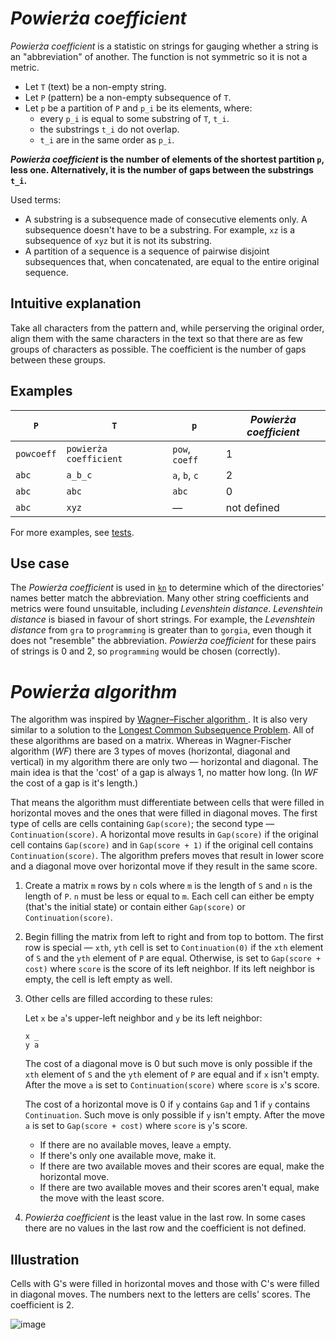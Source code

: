 # *Powierża coefficient*

*Powierża coefficient* is a statistic on strings for gauging whether a string is an "abbreviation" of another. The function is not symmetric so it is not a metric.

* Let `T` (text) be a non-empty string.
* Let `P` (pattern) be a non-empty subsequence of `T`.
* Let `p` be a partition of `P` and `p_i` be its elements, where:
   * every `p_i` is equal to some substring of `T`, `t_i`.
   * the substrings `t_i` do not overlap.
   * `t_i` are in the same order as `p_i`.

***Powierża coefficient* is the number of elements of the shortest partition `p`, less one. Alternatively, it is the number of gaps between the substrings `t_i`.**

Used terms:
* A substring is a subsequence made of consecutive elements only. A subsequence doesn't have to be a substring. For example, `xz` is a subsequence of `xyz` but it is not its substring.
* A partition of a sequence is a sequence of pairwise disjoint subsequences that, when concatenated, are equal to the entire original sequence.


## Intuitive explanation

Take all characters from the pattern and, while perserving the original order, align them with the same characters in the text so that there are as few groups of characters as possible. The coefficient is the number of gaps between these groups.


## Examples

| `P`        | `T`                    | `p`            | *Powierża coefficient* |
|------------|------------------------|----------------|------------------------|
| `powcoeff` | `powierża coefficient` | `pow`, `coeff` | 1                      |
| `abc`      | `a_b_c`                | `a`, `b`, `c`  | 2                      |
| `abc`      | `abc`                  | `abc`          | 0                      |
| `abc`      | `xyz`                  | —              | not defined            |


For more examples, see [tests](https://github.com/micouy/powierza-coefficient/blob/c9d77db4df0b00bdb4983f080e0a0e7bc47a0de0/src/lib.rs#L121-L133).


## Use case

The *Powierża coefficient* is used in [`kn`](https://github.com/micouy/kn) to determine which of the directories' names better match the abbreviation. Many other string coefficients and metrics were found unsuitable, including *Levenshtein distance*. *Levenshtein distance* is biased in favour of short strings. For example, the *Levenshtein distance* from `gra` to `programming` is greater than to `gorgia`, even though it does not "resemble" the abbreviation. *Powierża coefficient* for these pairs of strings is 0 and 2, so `programming` would be chosen (correctly).


# *Powierża algorithm*

The algorithm was inspired by [Wagner–Fischer algorithm
](https://en.wikipedia.org/wiki/Wagner%E2%80%93Fischer_algorithm). It is also very similar to a solution to the [Longest Common Subsequence Problem](https://en.wikipedia.org/wiki/Longest_common_subsequence_problem). All of these algorithms are based on a matrix. Whereas in Wagner-Fischer algorithm (*WF*) there are 3 types of moves (horizontal, diagonal and vertical) in my algorithm there are only two — horizontal and diagonal. The main idea is that the 'cost' of a gap is always 1, no matter how long. (In *WF* the cost of a gap is it's length.)

That means the algorithm must differentiate between cells that were filled in horizontal moves and the ones that were filled in diagonal moves. The first type of cells are cells containing `Gap(score)`; the second type — `Continuation(score)`. A horizontal move results in `Gap(score)` if the original cell contains `Gap(score)` and in `Gap(score + 1)` if the original cell contains `Continuation(score)`. The algorithm prefers moves that result in lower score and a diagonal move over horizontal move if they result in the same score.

1. Create a matrix `m` rows by `n` cols where `m` is the length of `S` and `n` is the length of `P`. `n` must be less or equal to `m`. Each cell can either be empty (that's the initial state) or contain either `Gap(score)` or `Continuation(score)`.
2. Begin filling the matrix from left to right and from top to bottom. The first row is special — `xth`, `yth` cell is set to `Continuation(0)` if the `xth` element of `S` and the `yth` element of `P` are equal. Otherwise, is set to `Gap(score + cost)` where `score` is the score of its left neighbor. If its left neighbor is empty, the cell is left empty as well.
3. Other cells are filled according to these rules:

   Let `x` be `a`'s upper-left neighbor and `y` be its left neighbor:

   ```text
   x _
   y a
   ```
   
   The cost of a diagonal move is 0 but such move is only possible if the `xth` element of `S` and the `yth` element of `P` are equal and if `x` isn't empty. After the move `a` is set to `Continuation(score)` where `score` is `x`'s score.

   The cost of a horizontal move is 0 if `y` contains `Gap` and 1 if `y` contains `Continuation`. Such move is only possible if `y` isn't empty. After the move `a` is set to `Gap(score + cost)` where `score` is `y`'s score.

   * If there are no available moves, leave `a` empty.
   * If there's only one available move, make it.
   * If there are two available moves and their scores are equal, make the horizontal move.
   * If there are two available moves and their scores aren't equal, make the move with the least score.
4. *Powierża coefficient* is the least value in the last row. In some cases there are no values in the last row and the coefficient is not defined.


## Illustration

Cells with G's were filled in horizontal moves and those with C's were filled in diagonal moves. The numbers next to the letters are cells' scores. The coefficient is 2.

![image](https://user-images.githubusercontent.com/20628866/134387055-24dfec18-159e-42cc-8d1b-c4ef15ce7046.png)

